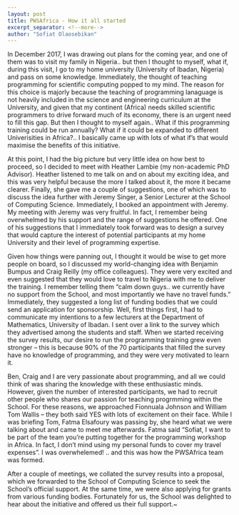```yaml
---
layout: post
title: PWSAfrica - How it all started
excerpt_separator: <!--more-->
author: "Sofiat Olaosebikan"
---
```


In December 2017, I was drawing out plans for the coming year, and one of them was to visit my family in Nigeria.. but then I thought to myself, what if, during this visit, I go to my home university (University of Ibadan, Nigeria) and pass on some knowledge. Immediately, the thought of teaching programming for scientific computing popped to my mind. The reason for this choice is majorly because the teaching of programming lanaguage is not heavily included in the science and engineering curriculum at the University, and given that my continent (Africa) needs skilled scientific programmers to drive forward much of its economy, there is an urgent need to fill this gap. But then I thought to myself again.. What if this programming training could be run annually? What if it could be expanded to different Univerisities in Africa?.. I basically came up with lots of what if’s that would maximise the benefits of this initiative. <!--more-->

At this point, I had the big picture but very little idea on how best to proceed, so I decided to meet with Heather Lambie (my non-academic PhD Advisor). Heather listened to me talk on and on about my exciting idea, and this was very helpful because the more I talked about it, the more it became clearer. Finally, she gave me a couple of suggestions, one of which was to discuss the idea further with Jeremy Singer, a Senior Lecturer at the School of Computing Science. Immediately, I booked an appointment with Jeremy. My meeting with Jeremy was very fruitful. In fact, I remember being overwhelmed by his support and the range of suggestions he offered. One of his suggestions that I immediately took forward was to design a survey that would capture the interest of potential participants at my home University and their level of programming expertise. 

Given how things were panning out, I thought it would be wise to get more people on board, so I discussed my world-changing idea with Benjamin Bumpus and Craig Reilly (my office colleagues). They were very excited and even suggested that they would love to travel to Nigeria with me to deliver the training. I remember telling them “calm down guys.. we currently have no support from the School, and most importantly we have no travel funds.” Immediately, they suggested a long list of funding bodies that we could send an application for sponsorship. Well, first things first, I had to communicate my intentions to a few lecturers at the Department of Mathematics, University of Ibadan. I sent over a link to the survey which they advertised among the students and staff. When we started receiving the survey results, our desire to run the programming training grew even stronger – this is because 90% of the 70 participants that filled the survey have no knowledge of programming, and they were very motivated to learn it. 

Ben, Craig and I are very passionate about programming, and all we could think of was sharing the knowledge with these enthusiastic minds. However, given the number of interested participants, we had to recruit other people who shares our passion for teaching progrmming within the School. For these reasons, we approached Fionnuala Johnson and William Tom Wallis – they both said YES with lots of excitement on their face. While I was briefing Tom, Fatma Elsafoury was passing by, she heard what we were talking about and came to meet me afterwards. Fatma said “Sofiat, I want to be part of the team you’re putting together for the programming workshop in Africa. In fact, I don’t mind using my personal funds to cover my travel expenses”. I was overwhelemed! .. and this was how the PWSAfrica team was formed.

After a couple of meetings, we collated the survey results into a proposal, which we forwarded to the School of Computing Science to seek the School’s official support. At the same time, we were also applying for grants from various funding bodies. Fortunately for us, the School was delighted to hear about the initiative and offered us their full support.~
